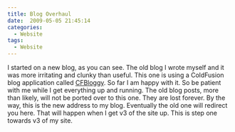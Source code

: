 ```yaml
---
title: Blog Overhaul
date:  2009-05-05 21:45:14
categories:
  - Website
tags:
  - Website
---
```


I started on a new blog, as you can see. The old blog I wrote myself and it was more irritating and clunky than useful. This one is using a ColdFusion blog application called <a href="http://www.cfbloggy.com/" target="_blank">CFBloggy</a>. So far I am happy with it. So be patient with me while I get everything up and running. The old blog posts, more than likely, will not be ported over to this one. They are lost forever. By the way, this is the new address to my blog. Eventually the old one will redirect you here. That will happen when I get v3 of the site up. This is step one towards v3 of my site.
